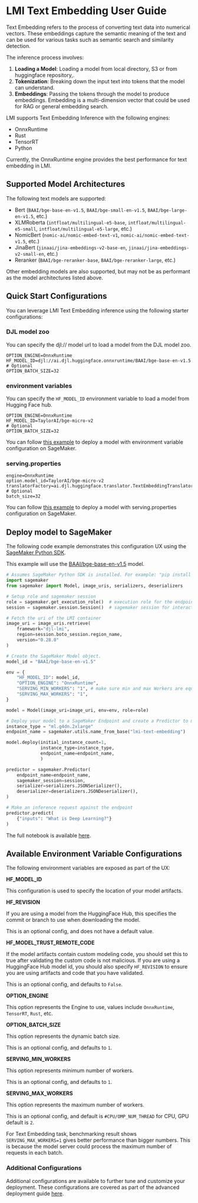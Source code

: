 # LMI Text Embedding User Guide

Text Embedding refers to the process of converting text data into numerical vectors. These embeddings capture the semantic meaning of the text and can be used for various tasks such as semantic search and similarity detection.

The inference process involves:

1. **Loading a Model**: Loading a model from local directory, S3 or from huggingface repository,.
2. **Tokenization**: Breaking down the input text into tokens that the model can understand.
3. **Embeddings**: Passing the tokens through the model to produce embeddings. Embedding is a multi-dimension vector that could be used for RAG or general embedding search.

LMI supports Text Embedding Inference with the following engines:

- OnnxRuntime
- Rust
- TensorRT
- Python

Currently, the OnnxRuntime engine provides the best performance for text embedding in LMI. 

## Supported Model Architectures

The following text models are supported:

- Bert (`BAAI/bge-base-en-v1.5`, `BAAI/bge-small-en-v1.5`, `BAAI/bge-large-en-v1.5`, etc.)
- XLMRoberta (`intfloat/multilingual-e5-base`, `intfloat/multilingual-e5-small`, `intfloat/multilingual-e5-large`, etc.)
- NomicBert (`nomic-ai/nomic-embed-text-v1`, `nomic-ai/nomic-embed-text-v1.5`, etc.)
- JinaBert (`jinaai/jina-embeddings-v2-base-en`, `jinaai/jina-embeddings-v2-small-en`, etc.)
- Reranker (`BAAI/bge-reranker-base`, `BAAI/bge-reranker-large`, etc.)

Other embedding models are also supported, but may not be as performant as the model architectures listed above.

## Quick Start Configurations

You can leverage LMI Text Embedding inference using the following starter configurations:

### DJL model zoo

You can specify the djl:// model url to load a model from the DJL model zoo.

```
OPTION_ENGINE=OnnxRuntime
HF_MODEL_ID=djl://ai.djl.huggingface.onnxruntime/BAAI/bge-base-en-v1.5
# Optional
OPTION_BATCH_SIZE=32
```

### environment variables

You can specify the `HF_MODEL_ID` environment variable to load a model from Hugging Face hub.

```
OPTION_ENGINE=OnnxRuntime
HF_MODEL_ID=TaylorAI/bge-micro-v2
# Optional
OPTION_BATCH_SIZE=32
```

You can follow [this example](../deployment_guide/deploying-your-endpoint.md#configuration---environment-variables) to deploy a model with environment variable configuration on SageMaker.

### serving.properties

```
engine=OnnxRuntime
option.model_id=TaylorAI/bge-micro-v2
translatorFactory=ai.djl.huggingface.translator.TextEmbeddingTranslatorFactory
# Optional
batch_size=32
```

You can follow [this example](../deployment_guide/deploying-your-endpoint.md#configuration---servingproperties) to deploy a model with serving.properties configuration on SageMaker.

## Deploy model to SageMaker

The following code example demonstrates this configuration UX using the [SageMaker Python SDK](https://github.com/aws/sagemaker-python-sdk).

This example will use the [BAAI/bge-base-en-v1.5](https://huggingface.co/BAAI/bge-base-en-v1.5) model. 

```python
# Assumes SageMaker Python SDK is installed. For example: "pip install sagemaker"
import sagemaker
from sagemaker import Model, image_uris, serializers, deserializers

# Setup role and sagemaker session
role = sagemaker.get_execution_role()  # execution role for the endpoint
session = sagemaker.session.Session()  # sagemaker session for interacting with different AWS APIs

# Fetch the uri of the LMI container
image_uri = image_uris.retrieve(
    framework="djl-lmi",
    region=session.boto_session.region_name,
    version="0.28.0"
)

# Create the SageMaker Model object.
model_id = "BAAI/bge-base-en-v1.5"

env = {
    "HF_MODEL_ID": model_id,
    "OPTION_ENGINE": "OnnxRuntime",
    "SERVING_MIN_WORKERS": "1", # make sure min and max Workers are equals when deploy model on GPU
    "SERVING_MAX_WORKERS": "1",
}

model = Model(image_uri=image_uri, env=env, role=role)

# Deploy your model to a SageMaker Endpoint and create a Predictor to make inference requests
instance_type = "ml.g4dn.2xlarge"
endpoint_name = sagemaker.utils.name_from_base("lmi-text-embedding")

model.deploy(initial_instance_count=1,
             instance_type=instance_type,
             endpoint_name=endpoint_name,
             )

predictor = sagemaker.Predictor(
    endpoint_name=endpoint_name,
    sagemaker_session=session,
    serializer=serializers.JSONSerializer(),
    deserializer=deserializers.JSONDeserializer(),
)

# Make an inference request against the endpoint
predictor.predict(
    {"inputs": "What is Deep Learning?"}
)
```

The full notebook is available [here](https://github.com/deepjavalibrary/djl-demo/blob/master/aws/sagemaker/large-model-inference/sample-llm/text_embedding_deploy_bert.ipynb).

## Available Environment Variable Configurations

The following environment variables are exposed as part of the UX:

**HF_MODEL_ID**

This configuration is used to specify the location of your model artifacts.

**HF_REVISION**

If you are using a model from the HuggingFace Hub, this specifies the commit or branch to use when downloading the model.

This is an optional config, and does not have a default value. 

**HF_MODEL_TRUST_REMOTE_CODE**

If the model artifacts contain custom modeling code, you should set this to true after validating the custom code is not malicious.
If you are using a HuggingFace Hub model id, you should also specify `HF_REVISION` to ensure you are using artifacts and code that you have validated.

This is an optional config, and defaults to `False`.

**OPTION_ENGINE**

This option represents the Engine to use, values include `OnnxRuntime`, `TensorRT`, `Rust`, etc.

**OPTION_BATCH_SIZE**

This option represents the dynamic batch size.

This is an optional config, and defaults to `1`.

**SERVING_MIN_WORKERS**

This option represents minimum number of workers.

This is an optional config, and defaults to `1`.

**SERVING_MAX_WORKERS**

This option represents the maximum number of workers.

This is an optional config, and default is `#CPU/OMP_NUM_THREAD` for CPU, GPU default is `2`.

For Text Embedding task, benchmarking result shows `SERVING_MAX_WORKERS=1` gives better performance than bigger numbers.
This is because the model server could process the maximum number of requests in each batch.

### Additional Configurations

Additional configurations are available to further tune and customize your deployment.
These configurations are covered as part of the advanced deployment guide [here](../deployment_guide/configurations.md).
